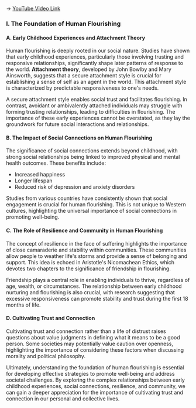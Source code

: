 -> [YouTube Video Link](https://www.youtube.com/watch?v=5JMNOKVeA9Q&list=PL3F6BC200B2930084&index=7&pp=iAQB)

### I. The Foundation of Human Flourishing
#### A. Early Childhood Experiences and Attachment Theory

Human flourishing is deeply rooted in our social nature. Studies have shown that early childhood experiences, particularly those involving trusting and responsive relationships, significantly shape later patterns of response to the world. **Attachment theory**, developed by John Bowlby and Mary Ainsworth, suggests that a secure attachment style is crucial for establishing a sense of self as an agent in the world. This attachment style is characterized by predictable responsiveness to one's needs.

A secure attachment style enables social trust and facilitates flourishing. In contrast, avoidant or ambivalently attached individuals may struggle with forming trusting relationships, leading to difficulties in flourishing. The importance of these early experiences cannot be overstated, as they lay the groundwork for future social interactions and relationships.

#### B. The Impact of Social Connections on Human Flourishing

The significance of social connections extends beyond childhood, with strong social relationships being linked to improved physical and mental health outcomes. These benefits include:

*   Increased happiness
*   Longer lifespan
*   Reduced risk of depression and anxiety disorders

Studies from various countries have consistently shown that social engagement is crucial for human flourishing. This is not unique to Western cultures, highlighting the universal importance of social connections in promoting well-being.

#### C. The Role of Resilience and Community in Human Flourishing

The concept of resilience in the face of suffering highlights the importance of close camaraderie and stability within communities. These communities allow people to weather life's storms and provide a sense of belonging and support. This idea is echoed in Aristotle's Nicomachean Ethics, which devotes two chapters to the significance of friendship in flourishing.

Friendship plays a central role in enabling individuals to thrive, regardless of age, wealth, or circumstances. The relationship between early childhood nurturing and flourishing is also crucial, with research suggesting that excessive responsiveness can promote stability and trust during the first 18 months of life.

#### D. Cultivating Trust and Connection

Cultivating trust and connection rather than a life of distrust raises questions about value judgments in defining what it means to be a good person. Some societies may potentially value caution over openness, highlighting the importance of considering these factors when discussing morality and political philosophy.

Ultimately, understanding the foundation of human flourishing is essential for developing effective strategies to promote well-being and address societal challenges. By exploring the complex relationships between early childhood experiences, social connections, resilience, and community, we can gain a deeper appreciation for the importance of cultivating trust and connection in our personal and collective lives.